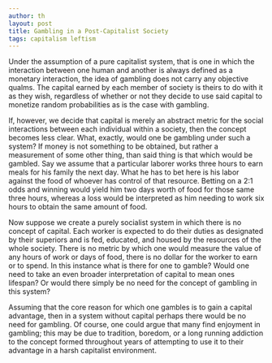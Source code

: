 ```yaml
---
author: th
layout: post
title: Gambling in a Post-Capitalist Society
tags: capitalism leftism
---
```


Under the assumption of a pure capitalist system, that is one in which the
interaction between one human and another is always defined as a monetary
interaction, the idea of gambling does not carry any objective qualms. The
capital earned by each member of society is theirs to do with it as they wish,
regardless of whether or not they decide to use said capital to monetize random
probabilities as is the case with gambling.

If, however, we decide that capital is merely an abstract metric for the social
interactions between each individual within a society, then the concept becomes
less clear. What, exactly, would one be gambling under such a system? If money
is not something to be obtained, but rather a measurement of some other thing,
than said thing is that which would be gambled. Say we assume that a particular
laborer works three hours to earn meals for his family the next day. What he has
to bet here is his labor against the food of whoever has control of that
resource. Betting on a 2:1 odds and winning would yield him two days worth of
food for those same three hours, whereas a loss would be interpreted as him
needing to work six hours to obtain the same amount of food.

Now suppose we create a purely socialist system in which there is no concept of
capital. Each worker is expected to do their duties as designated by their
superiors and is fed, educated, and housed by the resources of the whole
society. There is no metric by which one would measure the value of any hours of
work or days of food, there is no dollar for the worker to earn or to spend. In
this instance what is there for one to gamble? Would one need to take an even
broader interpretation of capital to mean ones lifespan? Or would there simply
be no need for the concept of gambling in this system?

Assuming that the core reason for which one gambles is to gain a capital
advantage, then in a system without capital perhaps there would be no need for
gambling. Of course, one could argue that many find enjoyment in gambling; this
may be due to tradition, boredom, or a long running addiction to the concept
formed throughout years of attempting to use it to their advantage in a harsh
capitalist environment.
